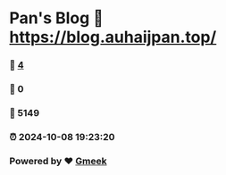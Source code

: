 # Pan's Blog :link: https://blog.auhaijpan.top/ 
### :page_facing_up: [4](https://blog.auhaijpan.top//tag.html) 
### :speech_balloon: 0 
### :hibiscus: 5149 
### :alarm_clock: 2024-10-08 19:23:20 
### Powered by :heart: [Gmeek](https://github.com/Meekdai/Gmeek)
